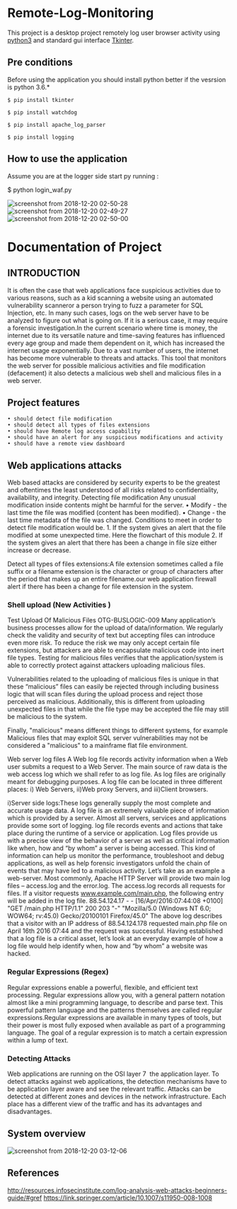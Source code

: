 # Remote-Log-Monitoring

This project is a desktop project remotely log user browser activity using [python3](https://www.python.org/download/releases/3.0/) and 
standard gui interface [Tkinter](https://docs.python.org/3/library/tk.html).

## Pre conditions 

Before using the application you should install python better if the vesrsion is python 3.6.* 

	$ pip install tkinter

	$ pip install watchdog

	$ pip install apache_log_parser

	$ pip install logging 

## How to use the application
Assume you are at the logger side start py running : 

$ python login_waf.py

![screenshot from 2018-12-20 02-50-28](https://user-images.githubusercontent.com/45997793/50274248-c141a680-040a-11e9-880d-f88e59968a30.png)
![screenshot from 2018-12-20 02-49-27](https://user-images.githubusercontent.com/45997793/50274294-e0403880-040a-11e9-9f1a-46266fe5a367.png)
![screenshot from 2018-12-20 02-50-00](https://user-images.githubusercontent.com/45997793/50274303-e7674680-040a-11e9-8aa6-d397e786996d.png)



# Documentation of Project 

## INTRODUCTION
It is often the case that web applications face suspicious activities due to various reasons, 
such as a kid scanning a website using an automated vulnerability scanneror a person trying to fuzz a parameter for SQL Injection, etc.
In many such cases, logs on the web server have to be analyzed to figure out what is going on. 
If it is a serious case, it may require a forensic investigation.In the current scenario where time is money, the internet due to its versatile nature and time-saving features has influenced every age group and made them dependent on it, which has increased the internet usage exponentially. Due to a vast number of users, the internet has become more vulnerable to threats and attacks. This tool that monitors the web server for possible malicious activities and file modification (defacement) it also detects a malicious web shell and malicious files in a web server.


## Project features 
                                          
    • should detect file modification
    • should detect all types of files extensions      
    • should have Remote log access capability
    • should have an alert for any suspicious modifications and activity
    • should have a remote view dashboard

## Web applications attacks
Web based attacks are considered by security experts to be the greatest and oftentimes the least understood of all risks related to confidentiality, availability, and integrity.
Detecting file modification 
Any unusual modification inside contents might be harmful for the server.
    • Modify - the last time the file was modified (content has been modified).
    • Change - the last time metadata of the file was changed.
Conditions to meet in order to detect file modification would be.
    1. If the system gives an alert that the file modified at some unexpected time. Here the flowchart of this module
    2. If the system gives an alert that there has been a change in file size either increase or decrease.
		

Detect all types of files extensions:A file extension sometimes called a file suffix or a filename extension is the character or group of characters after the period that makes up an entire filename.our web application firewall alert if there has been a change for file extension in the system.


### Shell upload (New Activities )
Test Upload Of Malicious Files OTG-BUSLOGIC-009 
Many application’s business processes allow for the upload of data/information. We regularly check the validity and security of text but accepting files can introduce even more risk. To reduce the risk we may only accept certain file extensions, but attackers are able to encapsulate malicious code into inert file types. Testing for malicious files verifies that the application/system is able to correctly protect against attackers uploading malicious files.

Vulnerabilities related to the uploading of malicious files is unique in that these “malicious” files can easily be rejected through including business logic that will scan files during the upload process and reject those perceived as malicious. Additionally, this is different from uploading unexpected files in that while the file type may be accepted the file may still be malicious to the system.

Finally, "malicious" means different things to different systems, for example Malicious files that may exploit SQL server vulnerabilities may not be considered a "malicious" to a mainframe flat file environment.

Web server log files
A Web log file records activity information when a Web user submits a request to a Web Server. The main source of raw data is the web access log which we shall refer to as log file. As log files are originally meant for debugging purposes. 
A log file can be located in three different places:
 i) Web Servers, 
             ii)Web proxy Servers, and
iii)Client browsers.




i)Server side logs:These logs generally supply the most complete and accurate usage data.
A log file is an extremely valuable piece of information which is provided by a server. Almost all servers, services and applications provide some sort of logging. log file records events and actions that take place during the runtime of a service or application.
 Log files provide us with a precise view of the behavior of a server as well as critical information like when, how and “by whom” a server is being accessed. This kind of information can help us monitor the performance, troubleshoot and debug applications, as well as help forensic investigators unfold the chain of events that may have led to a malicious activity.
Let’s take as an example a web-server. Most commonly, Apache HTTP Server will provide two main log files – access.log and the error.log. The access.log records all requests for files. If a visitor requests www.example.com/main.php, the following entry will be added in the log file.
88.54.124.17 - - [16/Apr/2016:07:44:08 +0100] "GET /main.php 
HTTP/1.1" 200 203 "-" "Mozilla/5.0 (Windows NT 6.0; WOW64; rv:45.0) 
Gecko/20100101 Firefox/45.0"
The above log describes that a visitor with an IP address of 88.54.124.178 requested main.php file on April 16th 2016 07:44 and the request was successful.
Having established that a log file is a critical asset, let’s look at an everyday example of how a log file would help identify when, how and “by whom” a website was hacked.


### Regular Expressions (Regex)
Regular expressions enable a powerful, flexible, and efficient text processing. Regular expressions allow you, with a general pattern notation almost like a mini programming language, to describe and parse text. This powerful pattern language and the patterns themselves are called regular expressions.Regular expressions are available in many types of tools, but their power is most fully exposed when available as part of a programming language. The goal of a regular expression is to match a certain expression within a lump of text.

### Detecting Attacks
Web applications are running on the OSI layer 7 ­ the application layer. To detect attacks against web applications, the detection mechanisms have to be application layer aware and see the relevant traffic. Attacks can be detected at different zones and devices in the network infrastructure. Each place has a different view of the traffic and has its advantages and disadvantages. 


## System overview



 ![screenshot from 2018-12-20 03-12-06](https://user-images.githubusercontent.com/45997793/50274343-06fe6f00-040b-11e9-995a-f8398fedf1ec.png)


## References 

http://resources.infosecinstitute.com/log-analysis-web-attacks-beginners-guide/#gref
https://link.springer.com/article/10.1007/s11950-008-1008
